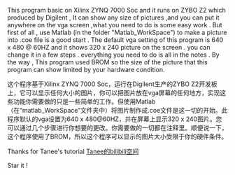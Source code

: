   This program basic on Xilinx ZYNQ 7000 Soc and it runs on ZYBO Z2 which produced by Digilent , It can show any size of pictures ,and you can put it  anywhere on the vga screen ,what you need to do is some easy work . But first of all , use Matlab (in the folder "Matlab_WorkSpace") to make a picture into .coe file is a good start . The default vga setting of this program is  640 x 480 @ 60HZ  and it shows 320 x 240 picture on the screen . you can change it in a few steps . everything you need to do is all in the notes . By the way , This program used BROM so the size of the picture that this program can show limited by your hardware condition.



这个程序基于Xilinx ZYNQ 7000 Soc，运行在Digilent生产的ZYBO Z2开发板上，它可以显示任何大小的图片，你可以把图片放在vga屏幕的任何地方，实现这些功能你需要做的只是一些简单的工作。但使用Matlab（在“matlab_WorkSpace”文件夹中）将图片制作成.coe文件是这一切的开始。此程序默认的vga设置为640 x 480@60HZ，并在屏幕上显示320 x 240图片。您可以通过几个步骤进行你想要的更改。你需要做的一切都在注释里。顺便说一下，这个程序使用了BROM，所以这个程序可以显示的图片大小受限于你的硬件条件。




Thanks for Tanee's tutorial
[Tanee的bilibili空间](https://space.bilibili.com/351739819/channel/detail?cid=188239&ctype=0)

Star it !
